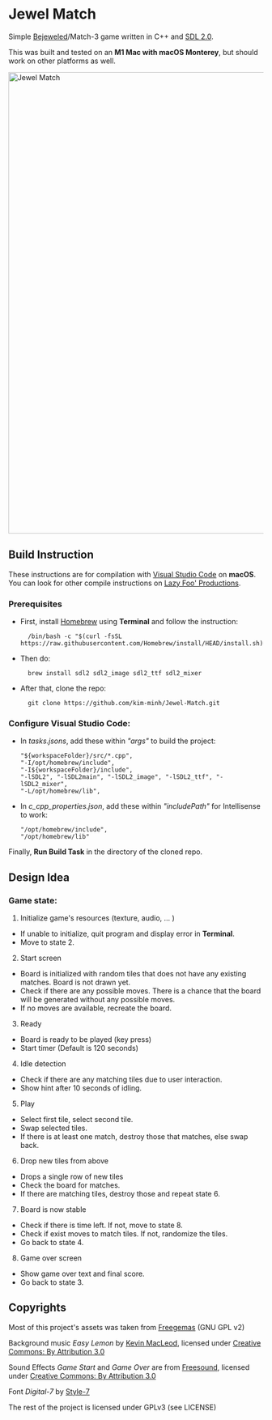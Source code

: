 # Jewel Match
Simple [Bejeweled](http://en.wikipedia.org/wiki/Bejeweled)/Match-3 game written in C++ and [SDL 2.0](http://www.libsdl.org). 

This was built and tested on an **M1 Mac with macOS Monterey**, but should work on other platforms as well.

<img width="912" alt="Jewel Match" src="https://user-images.githubusercontent.com/100175752/162377547-785401ae-42c5-4781-8e48-de26e9242277.png">

## Build Instruction

These instructions are for compilation with [Visual Studio Code](https://code.visualstudio.com/) on **macOS**. You can look for other compile instructions on [Lazy Foo' Productions](https://lazyfoo.net/tutorials/SDL/01_hello_SDL/index.php).

### Prerequisites

- First, install [Homebrew](https://brew.sh) using **Terminal** and follow the instruction:

    	/bin/bash -c "$(curl -fsSL https://raw.githubusercontent.com/Homebrew/install/HEAD/install.sh)"
    
- Then do:
	
    	brew install sdl2 sdl2_image sdl2_ttf sdl2_mixer
    
- After that, clone the repo:

    	git clone https://github.com/kim-minh/Jewel-Match.git
    
### Configure Visual Studio Code: 

- In *tasks.jsons*, add these within *"args"* to build the project:

      "${workspaceFolder}/src/*.cpp",
      "-I/opt/homebrew/include",
      "-I${workspaceFolder}/include",
      "-lSDL2", "-lSDL2main", "-lSDL2_image", "-lSDL2_ttf", "-lSDL2_mixer",
      "-L/opt/homebrew/lib",
      
- In *c_cpp_properties.json*, add these within *"includePath"* for Intellisense to work:

      "/opt/homebrew/include",
      "/opt/homebrew/lib"
      
Finally, **Run Build Task** in the directory of the cloned repo.      
      
## Design Idea

### Game state:

1. Initialize game's resources (texture, audio, ... )
- If unable to initialize, quit program and display error in **Terminal**.
-  Move to state 2.
2. Start screen
  - Board is initialized with random tiles that does not have any existing matches. Board is not drawn yet.
  - Check if there are any possible moves. There is a chance that the board will be generated without any possible moves.
  - If no moves are available, recreate the board.
3. Ready
  - Board is ready to be played (key press)
  - Start timer (Default is 120 seconds)
4. Idle detection
  - Check if there are any matching tiles due to user interaction.
  - Show hint after 10 seconds of idling.
5. Play
  - Select first tile, select second tile.
  - Swap selected tiles. 
  - If there is at least one match, destroy those that matches, else swap back.
6. Drop new tiles from above
  - Drops a single row of new tiles
  - Check the board for matches.
  - If there are matching tiles, destroy those and repeat state 6.
7. Board is now stable
  - Check if there is time left. If not, move to state 8.
  - Check if exist moves to match tiles. If not, randomize the tiles.
  - Go back to state 4.
8. Game over screen
  - Show game over text and final score.
  - Go back to state 3.
      
## Copyrights

Most of this project's assets was taken from [Freegemas](https://github.com/JoseTomasTocino/freegemas/) (GNU GPL v2)   

Background music *Easy Lemon* by [Kevin MacLeod](https://incompetech.com/music/royalty-free/index.html?isrc=USUAN1200076), licensed under [Creative Commons: By Attribution 3.0](https://creativecommons.org/licenses/by/3.0/)

Sound Effects *Game Start* and *Game Over* are from [Freesound](https://freesound.org/), licensed under [Creative Commons: By Attribution 3.0](https://creativecommons.org/licenses/by/3.0/)  

Font *Digital-7* by [Style-7](http://www.styleseven.com/php/get_product.php?product=Digital-7)

The rest of the project is licensed under GPLv3 (see LICENSE)
